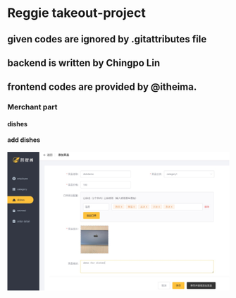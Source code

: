 # Reggie takeout-project

## given codes are ignored by .gitattributes file

## backend is written by Chingpo Lin

## frontend codes are provided by @itheima.

### Merchant part 

#### dishes
#### add dishes
![image](https://raw.githubusercontent.com/Chingpo-Lin/github_img/main/reggie/add_dish.jpg)



